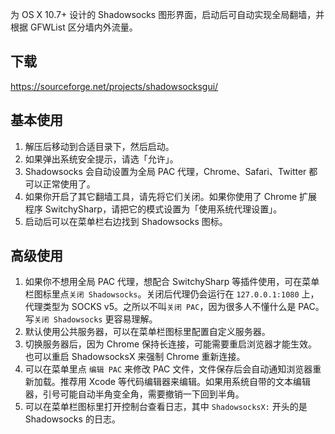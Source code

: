 为 OS X 10.7+ 设计的 Shadowsocks 图形界面，启动后可自动实现全局翻墙，并根据 GFWList 区分墙内外流量。

下载
----
https://sourceforge.net/projects/shadowsocksgui/

基本使用
-------
1. 解压后移动到合适目录下，然后启动。
2. 如果弹出系统安全提示，请选「允许」。
3. Shadowsocks 会自动设置为全局 PAC 代理，Chrome、Safari、Twitter 都可以正常使用了。
4. 如果你开启了其它翻墙工具，请先将它们关闭。如果你使用了 Chrome 扩展程序 SwitchySharp，请把它的模式设置为「使用系统代理设置」。
5. 启动后可以在菜单栏右边找到 Shadowsocks 图标。

高级使用
-------
1. 如果你不想用全局 PAC 代理，想配合 SwitchySharp 等插件使用，可在菜单栏图标里点`关闭 Shadowsocks`。关闭后代理仍会运行在 `127.0.0.1:1080` 上，代理类型为 SOCKS v5。之所以不叫`关闭 PAC`，因为很多人不懂什么是 PAC。写`关闭 Shadowsocks` 更容易理解。
2. 默认使用公共服务器，可以在菜单栏图标里配置自定义服务器。
3. 切换服务器后，因为 Chrome 保持长连接，可能需要重启浏览器才能生效。也可以重启 ShadowsocksX 来强制 Chrome 重新连接。
4. 可以在菜单里点 `编辑 PAC` 来修改 PAC 文件，文件保存后会自动通知浏览器重新加载。推荐用 Xcode 等代码编辑器来编辑。如果用系统自带的文本编辑器，引号可能自动半角变全角，需要撤销一下回到半角。
5. 可以在菜单栏图标里打开控制台查看日志，其中 `ShadowsocksX:` 开头的是 Shadowsocks 的日志。

